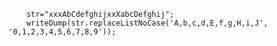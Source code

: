```luceescript+trycf
	str="xxxAbCdefghijxxXabcDefghij";
	writeDump(str.replaceListNoCase('A,b,c,d,E,f,g,H,i,J', '0,1,2,3,4,5,6,7,8,9'));
```

